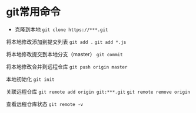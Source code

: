 # git常用命令

* 克隆到本地
`git clone https://***.git`

将本地修改添加到提交列表
`git add .`
`git add *.js`

将本地修改提交到本地分支（master）
`git commit`

将本地修改合并到远程仓库
`git push origin master`

本地初始化
`git init`

关联远程仓库
`git remote add origin git:***.git`
`git remote remove origin`

查看远程仓库状态
`git remote -v`
